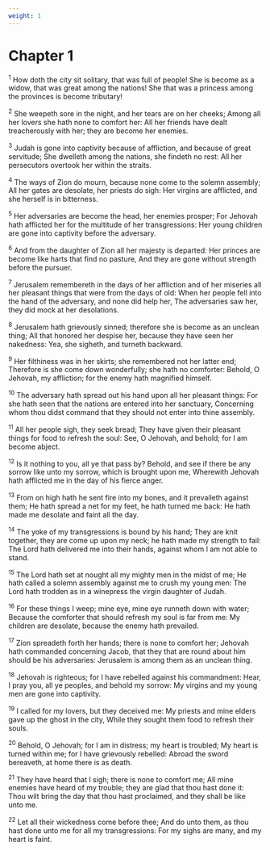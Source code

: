 ```yaml
---
weight: 1
---
```


# Chapter 1

<sup>1</sup> How doth the city sit solitary, that was full of people! She is become as a widow, that was great among the nations! She that was a princess among the provinces is become tributary! 

<sup>2</sup> She weepeth sore in the night, and her tears are on her cheeks; Among all her lovers she hath none to comfort her: All her friends have dealt treacherously with her; they are become her enemies. 

<sup>3</sup> Judah is gone into captivity because of affliction, and because of great servitude; She dwelleth among the nations, she findeth no rest: All her persecutors overtook her within the straits. 

<sup>4</sup> The ways of Zion do mourn, because none come to the solemn assembly; All her gates are desolate, her priests do sigh: Her virgins are afflicted, and she herself is in bitterness. 

<sup>5</sup> Her adversaries are become the head, her enemies prosper; For Jehovah hath afflicted her for the multitude of her transgressions: Her young children are gone into captivity before the adversary. 

<sup>6</sup> And from the daughter of Zion all her majesty is departed: Her princes are become like harts that find no pasture, And they are gone without strength before the pursuer. 

<sup>7</sup> Jerusalem remembereth in the days of her affliction and of her miseries all her pleasant things that were from the days of old: When her people fell into the hand of the adversary, and none did help her, The adversaries saw her, they did mock at her desolations. 

<sup>8</sup> Jerusalem hath grievously sinned; therefore she is become as an unclean thing; All that honored her despise her, because they have seen her nakedness: Yea, she sigheth, and turneth backward. 

<sup>9</sup> Her filthiness was in her skirts; she remembered not her latter end; Therefore is she come down wonderfully; she hath no comforter: Behold, O Jehovah, my affliction; for the enemy hath magnified himself. 

<sup>10</sup> The adversary hath spread out his hand upon all her pleasant things: For she hath seen that the nations are entered into her sanctuary, Concerning whom thou didst command that they should not enter into thine assembly. 

<sup>11</sup> All her people sigh, they seek bread; They have given their pleasant things for food to refresh the soul: See, O Jehovah, and behold; for I am become abject. 

<sup>12</sup> Is it nothing to you, all ye that pass by? Behold, and see if there be any sorrow like unto my sorrow, which is brought upon me, Wherewith Jehovah hath afflicted me in the day of his fierce anger. 

<sup>13</sup> From on high hath he sent fire into my bones, and it prevaileth against them; He hath spread a net for my feet, he hath turned me back: He hath made me desolate and faint all the day. 

<sup>14</sup> The yoke of my transgressions is bound by his hand; They are knit together, they are come up upon my neck; he hath made my strength to fail: The Lord hath delivered me into their hands, against whom I am not able to stand. 

<sup>15</sup> The Lord hath set at nought all my mighty men in the midst of me; He hath called a solemn assembly against me to crush my young men: The Lord hath trodden as in a winepress the virgin daughter of Judah. 

<sup>16</sup> For these things I weep; mine eye, mine eye runneth down with water; Because the comforter that should refresh my soul is far from me: My children are desolate, because the enemy hath prevailed. 

<sup>17</sup> Zion spreadeth forth her hands; there is none to comfort her; Jehovah hath commanded concerning Jacob, that they that are round about him should be his adversaries: Jerusalem is among them as an unclean thing. 

<sup>18</sup> Jehovah is righteous; for I have rebelled against his commandment: Hear, I pray you, all ye peoples, and behold my sorrow: My virgins and my young men are gone into captivity. 

<sup>19</sup> I called for my lovers, but they deceived me: My priests and mine elders gave up the ghost in the city, While they sought them food to refresh their souls. 

<sup>20</sup> Behold, O Jehovah; for I am in distress; my heart is troubled; My heart is turned within me; for I have grievously rebelled: Abroad the sword bereaveth, at home there is as death. 

<sup>21</sup> They have heard that I sigh; there is none to comfort me; All mine enemies have heard of my trouble; they are glad that thou hast done it: Thou wilt bring the day that thou hast proclaimed, and they shall be like unto me. 

<sup>22</sup> Let all their wickedness come before thee; And do unto them, as thou hast done unto me for all my transgressions: For my sighs are many, and my heart is faint. 


